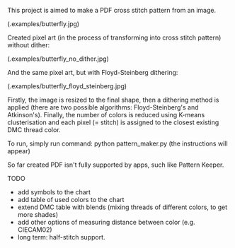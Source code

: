 This project is aimed to make a PDF cross stitch pattern from an image.

(.examples/butterfly.jpg)

Created pixel art (in the process of transforming into cross stitch pattern) without dither:

(.examples/butterfly_no_dither.jpg)

And the same pixel art, but with Floyd-Steinberg dithering:

(.examples/butterfly_floyd_steinberg.jpg)

Firstly, the image is resized to the final shape, then a dithering method is applied (there are two possible algorithms: Floyd-Steinberg's and Atkinson's). Finally, the number of colors is reduced using K-means clusterisation and each pixel (= stitch) is assigned to the closest existing DMC thread color.

To run, simply run command: python pattern_maker.py (the instructions will appear)

So far created PDF isn't fully supported by apps, such like Pattern Keeper.

TODO
- add symbols to the chart
- add table of used colors to the chart
- extend DMC table with blends (mixing threads of different colors, to get more shades)
- add other options of measuring distance between color (e.g. CIECAM02)
- long term: half-stitch support.
